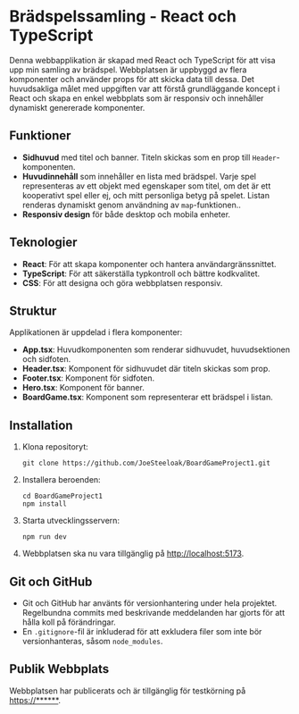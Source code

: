 # Brädspelssamling - React och TypeScript

Denna webbapplikation är skapad med React och TypeScript för att visa upp min samling av brädspel. Webbplatsen är uppbyggd av flera komponenter och använder props för att skicka data till dessa. Det huvudsakliga målet med uppgiften var att förstå grundläggande koncept i React och skapa en enkel webbplats som är responsiv och innehåller dynamiskt genererade komponenter.

## Funktioner

- **Sidhuvud** med titel och banner. Titeln skickas som en prop till `Header`-komponenten.
- **Huvudinnehåll** som innehåller en lista med brädspel. Varje spel representeras av ett objekt med egenskaper som titel, om det är ett kooperativt spel eller ej, och mitt personliga betyg på spelet. Listan renderas dynamiskt genom användning av `map`-funktionen..
- **Responsiv design** för både desktop och mobila enheter.

## Teknologier

- **React**: För att skapa komponenter och hantera användargränssnittet.
- **TypeScript**: För att säkerställa typkontroll och bättre kodkvalitet.
- **CSS**: För att designa och göra webbplatsen responsiv.

## Struktur

Applikationen är uppdelad i flera komponenter:

- **App.tsx**: Huvudkomponenten som renderar sidhuvudet, huvudsektionen och sidfoten.
- **Header.tsx**: Komponent för sidhuvudet där titeln skickas som prop.
- **Footer.tsx**: Komponent för sidfoten.
- **Hero.tsx**: Komponent för banner.
- **BoardGame.tsx**: Komponent som representerar ett brädspel i listan.

## Installation

1. Klona repositoryt:
   ```
   git clone https://github.com/JoeSteeloak/BoardGameProject1.git
   ```

2. Installera beroenden:
   ```
   cd BoardGameProject1
   npm install
   ```

3. Starta utvecklingsservern:
   ```
   npm run dev
   ```

4. Webbplatsen ska nu vara tillgänglig på [http://localhost:5173](http://localhost:5173).

## Git och GitHub

- Git och GitHub har använts för versionhantering under hela projektet. Regelbundna commits med beskrivande meddelanden har gjorts för att hålla koll på förändringar.
- En `.gitignore`-fil är inkluderad för att exkludera filer som inte bör versionhanteras, såsom `node_modules`.

## Publik Webbplats

Webbplatsen har publicerats och är tillgänglig för testkörning på [https://******](https://******).